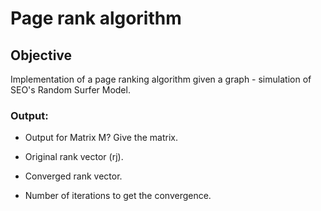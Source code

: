 # Page rank algorithm

## Objective

Implementation of a page ranking algorithm given a graph - simulation of SEO's Random Surfer Model.


### Output: 

- Output for Matrix M? Give the matrix. 

- Original rank vector (rj).

- Converged rank vector.

- Number of iterations to get the convergence.
